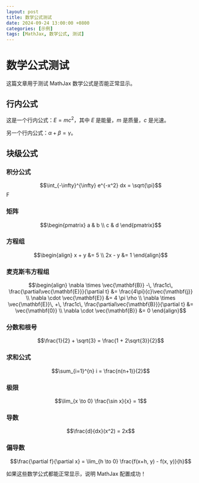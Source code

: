 ```yaml
---
layout: post
title: 数学公式测试
date: 2024-09-24 13:00:00 +0800
categories: [示例]
tags: [MathJax, 数学公式, 测试]
---
```


# 数学公式测试

这篇文章用于测试 MathJax 数学公式是否能正常显示。

## 行内公式

这是一个行内公式：$E = mc^2$，其中 $E$ 是能量，$m$ 是质量，$c$ 是光速。

另一个行内公式：$\alpha + \beta = \gamma$。

## 块级公式

### 积分公式
$$\int_{-\infty}^{\infty} e^{-x^2} dx = \sqrt{\pi}$$
F
### 矩阵
$$\begin{pmatrix}
a & b \\
c & d
\end{pmatrix}$$

### 方程组
$$\begin{align}
x + y &= 5 \\
2x - y &= 1
\end{align}$$

### 麦克斯韦方程组
$$\begin{align}
\nabla \times \vec{\mathbf{B}} -\, \frac1c\, \frac{\partial\vec{\mathbf{E}}}{\partial t} &= \frac{4\pi}{c}\vec{\mathbf{j}} \\
\nabla \cdot \vec{\mathbf{E}} &= 4 \pi \rho \\
\nabla \times \vec{\mathbf{E}}\, +\, \frac1c\, \frac{\partial\vec{\mathbf{B}}}{\partial t} &= \vec{\mathbf{0}} \\
\nabla \cdot \vec{\mathbf{B}} &= 0
\end{align}$$

### 分数和根号
$$\frac{1}{2} + \sqrt{3} = \frac{1 + 2\sqrt{3}}{2}$$

### 求和公式
$$\sum_{i=1}^{n} i = \frac{n(n+1)}{2}$$

### 极限
$$\lim_{x \to 0} \frac{\sin x}{x} = 1$$

### 导数
$$\frac{d}{dx}(x^2) = 2x$$

### 偏导数
$$\frac{\partial f}{\partial x} = \lim_{h \to 0} \frac{f(x+h, y) - f(x, y)}{h}$$

如果这些数学公式都能正常显示，说明 MathJax 配置成功！

